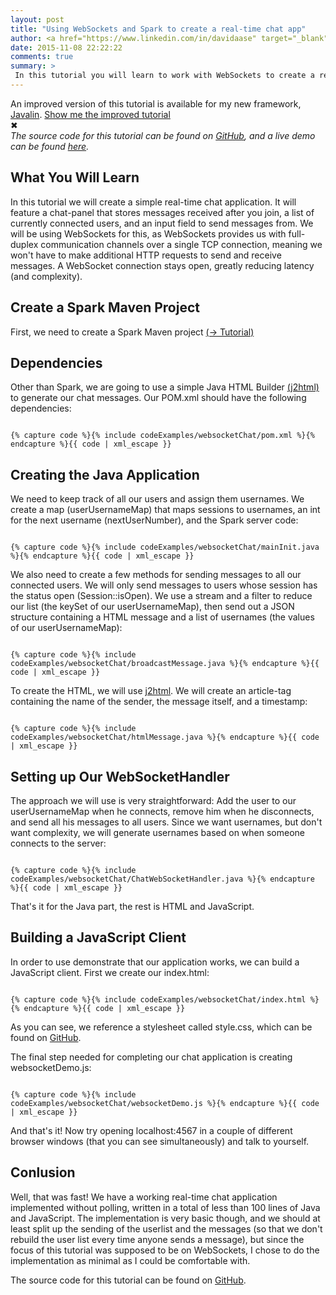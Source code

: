 ```yaml
---
layout: post
title: "Using WebSockets and Spark to create a real-time chat app"
author: <a href="https://www.linkedin.com/in/davidaase" target="_blank">David Åse</a>
date: 2015-11-08 22:22:22
comments: true
summary: >
 In this tutorial you will learn to work with WebSockets to create a real-time chat app. <br> Some  (simple) JavaScript is required.
---
```


<div class="overlay">
    <div class="dialog">
        An improved version of this tutorial is available for my new framework, <a href="https://javalin.io">Javalin</a>.
        <a class="show-tutorial" href="https://javalin.io/tutorials/websocket-example">Show me the improved tutorial</a>
        <div class="close">✖</div>
    </div>
</div>

<div class="notification"><em>The source code for this tutorial can be found on <a href="https://github.com/tipsy/spark-websocket" target="_blank">GitHub</a>, and a live demo can be found <a href="http://spark-heroku-example.herokuapp.com/" target="_blank">here</a>.</em></div>

## What You Will Learn
In this tutorial we will create a simple real-time chat application. It will feature a chat-panel that stores messages received after you join, a list of currently connected users, and an input field to send messages from. We will be using WebSockets for this, as WebSockets provides us with full-duplex communication channels over a single TCP connection, meaning we won't have to make additional HTTP requests to send and receive messages. A WebSocket connection stays open, greatly reducing latency (and complexity).

## Create a Spark Maven Project
First, we need to create a Spark Maven project <a href="/2015/04/02/setting-up-a-spark-project-with-maven.html" target="_blank">(→ Tutorial)</a>

## Dependencies
Other than Spark, we are going to use a simple Java HTML Builder <a href="http://j2html.com/" target="_blank">(j2html)</a> to generate our chat messages. Our POM.xml should have the following dependencies:

<pre><code class="language-markup">
{% capture code %}{% include codeExamples/websocketChat/pom.xml %}{% endcapture %}{{ code | xml_escape }}
</code></pre>

## Creating the Java Application
We need to keep track of all our users and assign them usernames. We create a map (userUsernameMap) that maps sessions to usernames, an int for the next username (nextUserNumber), and the Spark server code:

<pre><code class="language-java">
{% capture code %}{% include codeExamples/websocketChat/mainInit.java %}{% endcapture %}{{ code | xml_escape }}
</code></pre>

We also need to create a few methods for sending messages to all our connected users. We will only send messages to users whose session has the status open (Session::isOpen). We use a stream and a filter to reduce our list (the keySet of our userUsernameMap), then send out a JSON structure containing a HTML message and a list of usernames (the values of our userUsernameMap):

<pre><code class="language-java">
{% capture code %}{% include codeExamples/websocketChat/broadcastMessage.java %}{% endcapture %}{{ code | xml_escape }}
</code></pre>

To create the HTML, we will use <a href="http://j2html.com/" target="_blank">j2html</a>. We will create an article-tag containing the name of the sender, the message itself, and a timestamp:

<pre><code class="language-java">
{% capture code %}{% include codeExamples/websocketChat/htmlMessage.java %}{% endcapture %}{{ code | xml_escape }}
</code></pre>

## Setting up Our WebSocketHandler
The approach we will use is very straightforward: Add the user to our userUsernameMap when he connects, remove him when he disconnects, and send all his messages to all users. Since we want usernames, but don't want complexity, we will generate usernames based on when someone connects to the server:

<pre><code class="language-java">
{% capture code %}{% include codeExamples/websocketChat/ChatWebSocketHandler.java %}{% endcapture %}{{ code | xml_escape }}
</code></pre>

That's it for the Java part, the rest is HTML and JavaScript.

## Building a JavaScript Client
In order to use demonstrate that our application works, we can build a JavaScript client. First we create our index.html:

<pre><code class="language-markup">
{% capture code %}{% include codeExamples/websocketChat/index.html %}{% endcapture %}{{ code | xml_escape }}
</code></pre>

As you can see, we reference a stylesheet called style.css, which can be found on <a href="https://github.com/tipsy/spark-websocket/blob/master/src/main/resources/public/style.css" target="_blank">GitHub</a>.

The final step needed for completing our chat application is creating websocketDemo.js:

<pre><code class="language-js">
{% capture code %}{% include codeExamples/websocketChat/websocketDemo.js %}{% endcapture %}{{ code | xml_escape }}
</code></pre>

And that's it! Now try opening localhost:4567 in a couple of different browser windows (that you can see simultaneously) and talk to yourself.

## Conlusion
Well, that was fast! We have a working real-time chat application implemented without polling, written in a total of less than 100 lines of Java and JavaScript. The implementation is very basic though, and we should at least split up the sending of the userlist and the messages (so that we don't rebuild the user list every time anyone sends a message), but since the focus of this tutorial was supposed to be on WebSockets, I chose to do the implementation as minimal as I could be comfortable with.

The source code for this tutorial can be found on <a href="https://github.com/tipsy/spark-websocket" target="_blank">GitHub</a>.

